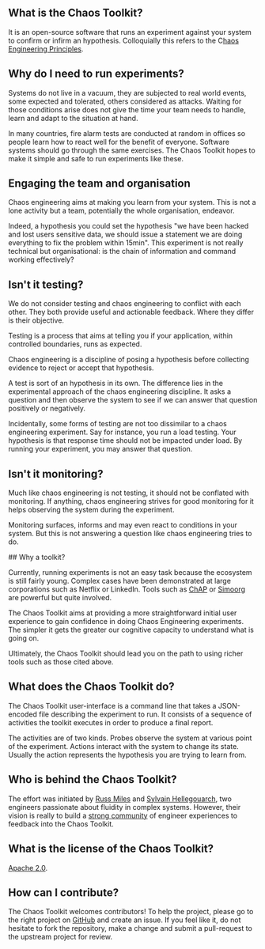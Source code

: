 ## What is the Chaos Toolkit?

It is an open-source software that runs an experiment against your system to
confirm or infirm an hypothesis. Colloquially this refers to the 
C[haos Engineering Principles][principles].

[principles]: http://principlesofchaos.org/

## Why do I need to run experiments?

Systems do not live in a vacuum, they are subjected to real world events, some
expected and tolerated, others considered as attacks. Waiting for those
conditions arise does not give the time your team needs to handle, learn and
adapt to the situation at hand.

In many countries, fire alarm tests are conducted at random in offices so 
people learn how to react well for the benefit of everyone. Software systems
should go through the same exercises. The Chaos Toolkit hopes to make it 
simple and safe to run experiments like these.

## Engaging the team and organisation

Chaos engineering aims at making you learn from your system. This is not a lone
activity but a team, potentially the whole organisation, endeavor.

Indeed, a hypothesis you could set the hypothesis "we have been hacked and lost
users sensitive data, we should issue a statement we are doing everything to
fix the problem within 15min". This experiment is not really technical but
organisational: is the chain of information and command working effectively?

## Isn't it testing?

We do not consider testing and chaos engineering to conflict with each other.
They both provide useful and actionable feedback. Where they differ is their
objective. 

Testing is a process that aims at telling you if your application,
within controlled boundaries, runs as expected. 

Chaos engineering is a discipline of posing a hypothesis before collecting
evidence to reject or accept that hypothesis.

A test is sort of an hypothesis in its own. The difference lies in the
experimental approach of the chaos engineering discipline. It asks a question and
then observe the system to see if we can answer that question positively or
negatively.

Incidentally, some forms of testing are not too dissimilar to a chaos engineering
experiment. Say for instance, you run a load testing. Your hypothesis is that
response time should not be impacted under load. By running your experiment,
you may answer that question.

## Isn't it monitoring?

Much like chaos engineering is not testing, it should not be conflated with
monitoring. If anything, chaos engineering strives for good monitoring for it
helps observing the system during the experiment.

Monitoring surfaces, informs and may even react to conditions in your system.
But this is not answering a question like chaos engineering tries to do.

## Why a toolkit?

Currently, running experiments is not an easy task because the ecosystem is 
still fairly young. Complex cases have been demonstrated at large corporations
such as Netflix or LinkedIn. Tools such as [ChAP][chap] or [Simoorg][simoorg]
are powerful but quite involved.


[chap]: https://medium.com/netflix-techblog/chap-chaos-automation-platform-53e6d528371f
[simoorg]: https://engineering.linkedin.com/blog/2016/03/deep-dive-Simoorg-open-source-failure-induction-framework

The Chaos Toolkit aims at providing a more straightforward initial user
experience to gain confidence in doing Chaos Engineering experiments. The
simpler it gets the greater our cognitive capacity to understand what is going
on.

Ultimately, the Chaos Toolkit should lead you on the path to using richer tools
such as those cited above.

## What does the Chaos Toolkit do?

The Chaos Toolkit user-interface is a command line that takes a JSON-encoded
file describing the experiment to run. It consists of a sequence of activities
the toolkit executes in order to produce a final report. 

The activities are of two kinds. Probes observe the system at various point of
the experiment. Actions interact with the system to change its state. Usually
the action represents the hypothesis you are trying to learn from.

## Who is behind the Chaos Toolkit?

The effort was initiated by [Russ Miles][russ] and
[Sylvain Hellegouarch][sylvain], two engineers passionate about fluidity in
complex systems. However, their vision is really to build a
[strong community][community] of engineer experiences to feedback
into the Chaos Toolkit.

[russ]: http://www.russmiles.com/
[sylvain]: http://www.defuze.org/
[community]: https://join.chaostoolkit.org/

## What is the license of the Chaos Toolkit?

[Apache 2.0][apache].

[apache]: https://github.com/chaostoolkit/chaostoolkit/blob/master/LICENSE 

## How can I contribute?

The Chaos Toolkit welcomes contributors! To help the project, please go to
the right project on [GitHub][gh] and create an issue. If you feel like it,
do not hesitate to fork the repository, make a change and submit a 
pull-request to the upstream project for review.

[gh]: https://github.com/chaostoolkit
